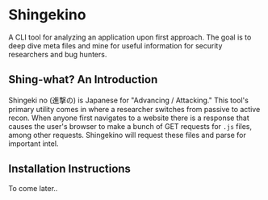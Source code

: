 # Shingekino
A CLI tool for analyzing an application upon first approach.  The goal is to deep dive meta files and mine for useful information for security researchers and bug hunters.

## Shing-what? An Introduction
Shingeki no (進撃の) is Japanese for "Advancing / Attacking."  This tool's primary utility comes in where a researcher switches from passive to active recon.  When anyone first navigates to a website there is a response that causes the user's browser to make a bunch of GET requests for `.js` files, among other requests.  Shingekino will request these files and parse for important intel.

## Installation Instructions
To come later..
